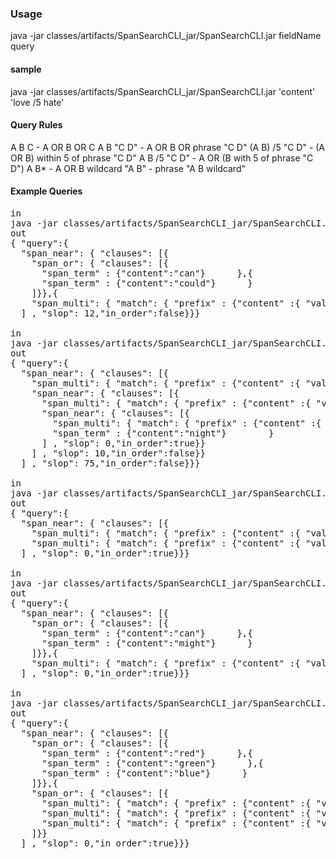 ### Usage

java -jar classes/artifacts/SpanSearchCLI_jar/SpanSearchCLI.jar fieldName query

#### sample

java -jar classes/artifacts/SpanSearchCLI_jar/SpanSearchCLI.jar 'content' 'love /5 hate'

#### Query Rules
A B C - A OR B OR C
A B "C D" - A OR B OR phrase "C D"
(A B) /5 "C D" - (A OR B) within 5 of phrase "C D"
A B /5 "C D" - A OR (B with 5 of phrase "C D")
A B* - A OR B wildcard
"A B"  - phrase "A B wildcard"

#### Example Queries
<pre>
in
java -jar classes/artifacts/SpanSearchCLI_jar/SpanSearchCLI.jar 'content' '(can could) /12 "figur*"'
out
{ "query":{
  "span_near": { "clauses": [{
    "span_or": { "clauses": [{
      "span_term" : {"content":"can"}      },{
      "span_term" : {"content":"could"}      }
    ]}},{
    "span_multi": { "match": { "prefix" : {"content" :{ "value":"figur", "rewrite": "constant_score_boolean"}}}}    }
  ] , "slop": 12,"in_order":false}}}

in
java -jar classes/artifacts/SpanSearchCLI_jar/SpanSearchCLI.jar 'content' '(search*) /75 (could* /10 "lat* night")'
out
{ "query":{
  "span_near": { "clauses": [{
    "span_multi": { "match": { "prefix" : {"content" :{ "value":"search", "rewrite": "constant_score_boolean"}}}}    },{
    "span_near": { "clauses": [{
      "span_multi": { "match": { "prefix" : {"content" :{ "value":"could", "rewrite": "constant_score_boolean"}}}}      },{
      "span_near": { "clauses": [{
        "span_multi": { "match": { "prefix" : {"content" :{ "value":"lat", "rewrite": "constant_score_boolean"}}}}        },{
        "span_term" : {"content":"night"}        }
      ] , "slop": 0,"in_order":true}}
    ] , "slop": 10,"in_order":false}}
  ] , "slop": 75,"in_order":false}}}

in
java -jar classes/artifacts/SpanSearchCLI_jar/SpanSearchCLI.jar 'content' '"can* expect*"'
out
{ "query":{
  "span_near": { "clauses": [{
    "span_multi": { "match": { "prefix" : {"content" :{ "value":"can", "rewrite": "constant_score_boolean"}}}}    },{
    "span_multi": { "match": { "prefix" : {"content" :{ "value":"expect", "rewrite": "constant_score_boolean"}}}}    }
  ] , "slop": 0,"in_order":true}}}

in
java -jar classes/artifacts/SpanSearchCLI_jar/SpanSearchCLI.jar 'content' '"(can might) expect*"'
out
{ "query":{
  "span_near": { "clauses": [{
    "span_or": { "clauses": [{
      "span_term" : {"content":"can"}      },{
      "span_term" : {"content":"might"}      }
    ]}},{
    "span_multi": { "match": { "prefix" : {"content" :{ "value":"expect", "rewrite": "constant_score_boolean"}}}}    }
  ] , "slop": 0,"in_order":true}}}

in
java -jar classes/artifacts/SpanSearchCLI_jar/SpanSearchCLI.jar 'content' '"(red green blue)(cluster* node* shard*)"'
out
{ "query":{
  "span_near": { "clauses": [{
    "span_or": { "clauses": [{
      "span_term" : {"content":"red"}      },{
      "span_term" : {"content":"green"}      },{
      "span_term" : {"content":"blue"}      }
    ]}},{
    "span_or": { "clauses": [{
      "span_multi": { "match": { "prefix" : {"content" :{ "value":"cluster", "rewrite": "constant_score_boolean"}}}}      },{
      "span_multi": { "match": { "prefix" : {"content" :{ "value":"node", "rewrite": "constant_score_boolean"}}}}      },{
      "span_multi": { "match": { "prefix" : {"content" :{ "value":"shard", "rewrite": "constant_score_boolean"}}}}      }
    ]}}
  ] , "slop": 0,"in_order":true}}}
</pre>
